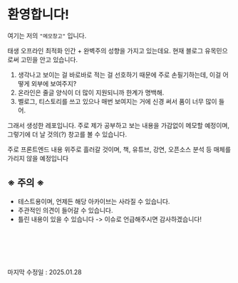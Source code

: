 # 환영합니다!

여기는 저의 `"메모창고"` 입니다.

태생 오프라인 최적화 인간 + 완벽주의 성향을 가지고 있는데요. 현재 블로그 유목민으로써 고민을 안고 있습니다.

1. 생각나고 보이는 걸 바로바로 적는 걸 선호하기 때문에 주로 손필기하는데, 이걸 어떻게 외부에 보여주지?
2. 온라인은 줄글 양식이 더 많이 지원되니까 한계가 명백해.
3. 벨로그, 티스토리를 쓰고 있으나 매번 보여지는 거에 신경 써서 품이 너무 많이 들어.

그래서 생성한 레포입니다. 주로 제가 공부하고 보는 내용을 가감없이 메모할 예정이며, 그렇기에 더 날 것의(?) 창고를 볼 수 있습니다.

주로 프론트엔드 내용 위주로 흘러갈 것이며,
책, 유튜브, 강연, 오픈소스 분석 등 매체를 가리지 않을 예정입니다

## ※ 주의 ※

- 테스트용이며, 언제든 해당 아카이브는 사라질 수 있습니다.
- 주관적인 의견이 들어갈 수 있습니다.
- 틀린 내용이 있을 수 있습니다 -> 이슈로 언급해주시면 감사하겠습니다!

<br />
<br />
<br />
<br />
<br />
마지막 수정일 : 2025.01.28